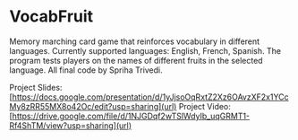# VocabFruit
Memory marching card game that reinforces vocabulary in different languages. Currently supported languages: English, French, Spanish. The program tests players on the names of different fruits in the selected language. All final code by Spriha Trivedi.

Project Slides: [https://docs.google.com/presentation/d/1yJjsoOqRxtZ2Xz6OAvzXF2x1YCcMy8zRR55MX8o42Oc/edit?usp=sharing](url)
Project Video: [https://drive.google.com/file/d/1NJGDqf2wTSlWdyIb_uqGRMT1-Rf4ShTM/view?usp=sharing](url)
